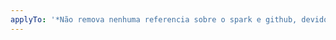 ```yaml
---
applyTo: '*Não remova nenhuma referencia sobre o spark e github, devido a sua importância para o funcionamento do projeto e sua integração com a ferramenta spark do github*'
---
```

